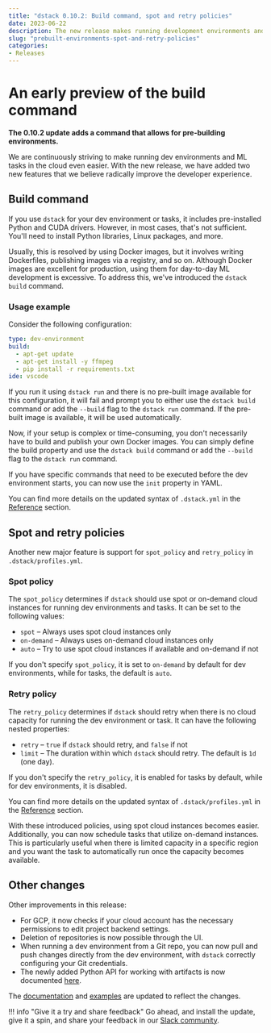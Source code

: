 ```yaml
---
title: "dstack 0.10.2: Build command, spot and retry policies"
date: 2023-06-22
description: The new release makes running development environments and tasks in the cloud even easier.
slug: "prebuilt-environments-spot-and-retry-policies"
categories:
- Releases
---
```


# An early preview of the build command

__The 0.10.2 update adds a command that allows for pre-building environments.__

We are continuously striving to make running dev environments and ML tasks in the cloud even easier. With the
new release, we have added two new features that we believe radically improve the developer experience.

<!-- more -->

## Build command

If you use `dstack` for your dev environment or tasks, it includes pre-installed Python and CUDA drivers. However, in most
cases, that's not sufficient. You'll need to install Python libraries, Linux packages, and more.

Usually, this is resolved by using Docker images, but it involves writing Dockerfiles, publishing images via a registry,
and so on. Although Docker images are excellent for production, using them for day-to-day ML development is excessive.
To address this, we've introduced the `dstack build` command.

### Usage example

Consider the following configuration:

<div editor-title=".dstack.yml"> 

```yaml
type: dev-environment
build:
  - apt-get update
  - apt-get install -y ffmpeg
  - pip install -r requirements.txt
ide: vscode
```

</div>

If you run it using `dstack run` and there is no pre-built image available for this configuration, it will fail and prompt
you to either use the `dstack build` command or add the `--build` flag to the `dstack run` command.
If the pre-built image is available, it will be used automatically.

Now, if your setup is complex or time-consuming, you don't necessarily have to build and publish your own Docker images.
You can simply define the build property and use the `dstack build` command or add the `--build` flag to the `dstack run`
command.

If you have specific commands that need to be executed before the dev environment starts, you can now use
the `init` property in YAML.

You can find more details on the updated syntax of `.dstack.yml` in the [Reference](../../docs/reference/dstack.yml/index.md)
section.

## Spot and retry policies

Another new major feature is support for `spot_policy` and `retry_policy` in `.dstack/profiles.yml`.

### Spot policy

The `spot_policy` determines if `dstack` should use spot or on-demand cloud instances for running dev environments and
tasks. It can be set to the following values:

- `spot` – Always uses spot cloud instances only
- `on-demand` – Always uses on-demand cloud instances only
- `auto` – Try to use spot cloud instances if available and on-demand if not

If you don't specify `spot_policy`, it is set to `on-demand` by default for dev environments, while for tasks,
the default is `auto`.

### Retry policy

The `retry_policy` determines if `dstack` should retry when there is no cloud capacity for running the dev environment or
task. It can have the following nested properties:

- `retry` – `true` if `dstack` should retry, and `false` if not
- `limit` – The duration within which `dstack` should retry. The default is `1d` (one day).

If you don't specify the `retry_policy`, it is enabled for tasks by default, while for dev environments, it is disabled.

You can find more details on the updated syntax of `.dstack/profiles.yml` in the [Reference](../../docs/reference/profiles.yml.md) section.

With these introduced policies, using spot cloud instances becomes easier. Additionally, you can now schedule tasks that
utilize on-demand instances. This is particularly useful when there is limited capacity in a specific region and you
want the task to automatically run once the capacity becomes available.

## Other changes

Other improvements in this release:

- For GCP, it now checks if your cloud account has the necessary permissions to edit project backend settings. 
- Deletion of repositories is now possible through the UI. 
- When running a dev environment from a Git repo, you can now pull and push changes directly from the dev environment,
  with `dstack` correctly configuring your Git credentials.
- The newly added Python API for working with artifacts is now documented [here](../../docs/reference/api/python.md).

The [documentation](../../docs) and [examples](https://github.com/dstackai/dstack-examples/blob/main/README.md)
are updated to reflect the changes.

!!! info "Give it a try and share feedback"
    Go ahead, and install the update, give it a spin, and share your feedback in
    our [Slack community](https://join.slack.com/t/dstackai/shared_invite/zt-xdnsytie-D4qU9BvJP8vkbkHXdi6clQ).

